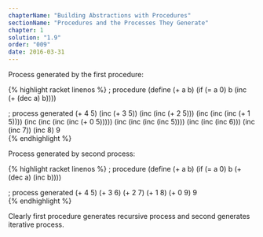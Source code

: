 ```yaml
---
chapterName: "Building Abstractions with Procedures"
sectionName: "Procedures and the Processes They Generate"
chapter: 1
solution: "1.9"
order: "009"
date: 2016-03-31
---
```


Process generated by the first procedure:

{% highlight racket linenos %}
; procedure 
(define (+ a b)
  (if (= a 0)
      b
      (inc (+ (dec a) b))))
      
; process generated
(+ 4 5)
(inc (+ 3 5))
(inc (inc (+ 2 5)))
(inc (inc (inc (+ 1 5))))
(inc (inc (inc (inc (+ 0 5)))))
(inc (inc (inc (inc 5))))
(inc (inc (inc 6)))
(inc (inc 7))
(inc 8)
9       
{% endhighlight %}

Process generated by second process:

{% highlight racket linenos %}
; procedure 
(define (+ a b)
    (if (= a 0) 
        b
        (+ (dec a) (inc b))))      

; process generated
(+ 4 5)
(+ 3 6)
(+ 2 7)
(+ 1 8)
(+ 0 9)
9       
{% endhighlight %}


Clearly first procedure generates recursive process and second generates iterative process.
